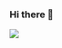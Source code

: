 ### Hi there 👋

<!--
**rudtlrdl96/rudtlrdl96** is a ✨ _special_ ✨ repository because its `README.md` (this file) appears on your GitHub profile.

Here are some ideas to get you started:

- 🔭 I’m currently working on ...
- 🌱 I’m currently learning ...
- 👯 I’m looking to collaborate on ...
- 🤔 I’m looking for help with ...
- 💬 Ask me about ...
- 📫 How to reach me: ...
- 😄 Pronouns: ...
- ⚡ Fun fact: ...
-->

<a href="https://www.youtube.com/@openglTube/videos" target="_blank"><img src="https://img.shields.io/badge/Youtube-FFFFFF?style=flat-square&logo=youtube&logoColor=000000"/></a>
